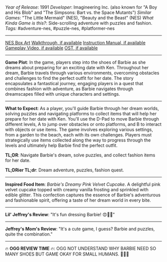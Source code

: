 *Year of Release*: 1991
*Developer*: Imagineering Inc. (also known for "A Boy and His Blob" and "The Simpsons: Bart vs. the Space Mutants")
*Similar Games*: "The Little Mermaid" (NES), "Beauty and the Beast" (NES)
*What Kinda Game is this?*: Side-scrolling adventure with puzzles and fashion.
*Tags:* #adventure-nes, #puzzle-nes, #platformer-nes

---
[NES Box Art](https://www.google.com/search?tbm=isch&q=NES+Box+Art+Barbie) 
[Walkthrough, if available](https://www.google.com/search?q=Walkthrough+NES+Barbie)
[Instruction Manual, if available](https://www.google.com/search?q=NES+Instruction+Manual+Barbie)
[Gameplay Video, if available](https://www.youtube.com/results?search_query=gameplay+NES+Barbie) 
[OST, if available](https://www.youtube.com/results?search_query=gameplay+NES+Barbie+OST)

- - -
**Game Plot**: In the game, players step into the shoes of Barbie as she dreams about preparing for an exciting date with Ken. Throughout her dream, Barbie travels through various environments, overcoming obstacles and challenges to find the perfect outfit for her date. The story encapsulates a fantastical journey, engaging players in a quest that combines fashion with adventure, as Barbie navigates through dreamscapes filled with unique characters and settings.

- - -
**What to Expect**: As a player, you'll guide Barbie through her dream worlds, solving puzzles and navigating platforms to collect items that will help her prepare for her date with Ken. You'll use the D-Pad to move Barbie through different levels, A to jump over obstacles or onto platforms, and B to interact with objects or use items. The game involves exploring various settings, from a garden to the beach, each with its own challenges. Players must strategically use items collected along the way to progress through the levels and ultimately help Barbie find the perfect outfit.

**TL;DR**: Navigate Barbie's dream, solve puzzles, and collect fashion items for her date.

**TL;DRier TL;dr**: Dream adventure, puzzles, fashion quest.

---
**Inspired Food Item**: *Barbie's Dreamy Pink Velvet Cupcake*. A delightful pink velvet cupcake topped with creamy vanilla frosting and sprinkled with edible glitter. This confection captures the essence of Barbie's adventurous and fashionable spirit, offering a taste of her dream world in every bite.

---
**Lil' Jeffrey's Review**: "It's fun dressing Barbie! 😍👗👠"

---
**Jeffrey's Mom's Review**: "It's a cute game, I guess? Barbie and puzzles, quite the combination."

---
🔥 **OGG REVIEW TIME** 🔥: OGG NOT UNDERSTAND WHY BARBIE NEED SO MANY SHOES BUT GAME OKAY FOR SMALL HUMANS. 🦴👗🛌